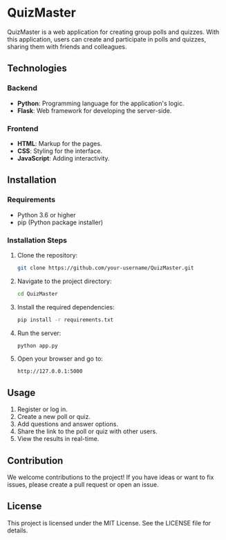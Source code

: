 # QuizMaster

QuizMaster is a web application for creating group polls and quizzes. With this application, users can create and participate in polls and quizzes, sharing them with friends and colleagues.

## Technologies

### Backend

- **Python**: Programming language for the application's logic.
- **Flask**: Web framework for developing the server-side.

### Frontend

- **HTML**: Markup for the pages.
- **CSS**: Styling for the interface.
- **JavaScript**: Adding interactivity.

## Installation

### Requirements

- Python 3.6 or higher
- pip (Python package installer)

### Installation Steps

1. Clone the repository:
    ```bash
    git clone https://github.com/your-username/QuizMaster.git
    ```
2. Navigate to the project directory:
    ```bash
    cd QuizMaster
    ```
3. Install the required dependencies:
    ```bash
    pip install -r requirements.txt
    ```
4. Run the server:
    ```bash
    python app.py
    ```
5. Open your browser and go to:
    ```
    http://127.0.0.1:5000
    ```

## Usage

1. Register or log in.
2. Create a new poll or quiz.
3. Add questions and answer options.
4. Share the link to the poll or quiz with other users.
5. View the results in real-time.

## Contribution

We welcome contributions to the project! If you have ideas or want to fix issues, please create a pull request or open an issue.

## License

This project is licensed under the MIT License. See the LICENSE file for details.
